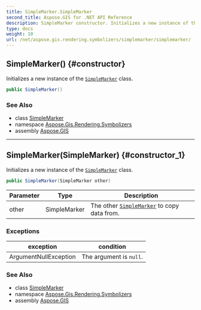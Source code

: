 ```yaml
---
title: SimpleMarker.SimpleMarker
second_title: Aspose.GIS for .NET API Reference
description: SimpleMarker constructor. Initializes a new instance of the SimpleMarker class
type: docs
weight: 10
url: /net/aspose.gis.rendering.symbolizers/simplemarker/simplemarker/
---
```

## SimpleMarker() {#constructor}

Initializes a new instance of the [`SimpleMarker`](../) class.

```csharp
public SimpleMarker()
```

### See Also

* class [SimpleMarker](../)
* namespace [Aspose.Gis.Rendering.Symbolizers](../../simplemarker/)
* assembly [Aspose.GIS](../../../)

---

## SimpleMarker(SimpleMarker) {#constructor_1}

Initializes a new instance of the [`SimpleMarker`](../) class.

```csharp
public SimpleMarker(SimpleMarker other)
```

| Parameter | Type | Description |
| --- | --- | --- |
| other | SimpleMarker | The other [`SimpleMarker`](../) to copy data from. |

### Exceptions

| exception | condition |
| --- | --- |
| ArgumentNullException | The argument is `null`. |

### See Also

* class [SimpleMarker](../)
* namespace [Aspose.Gis.Rendering.Symbolizers](../../simplemarker/)
* assembly [Aspose.GIS](../../../)


